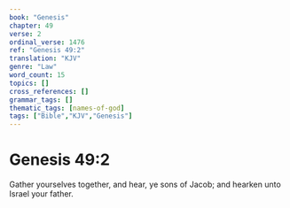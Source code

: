```yaml
---
book: "Genesis"
chapter: 49
verse: 2
ordinal_verse: 1476
ref: "Genesis 49:2"
translation: "KJV"
genre: "Law"
word_count: 15
topics: []
cross_references: []
grammar_tags: []
thematic_tags: [names-of-god]
tags: ["Bible","KJV","Genesis"]
---
```


# Genesis 49:2

Gather yourselves together, and hear, ye sons of Jacob; and hearken unto Israel your father.
